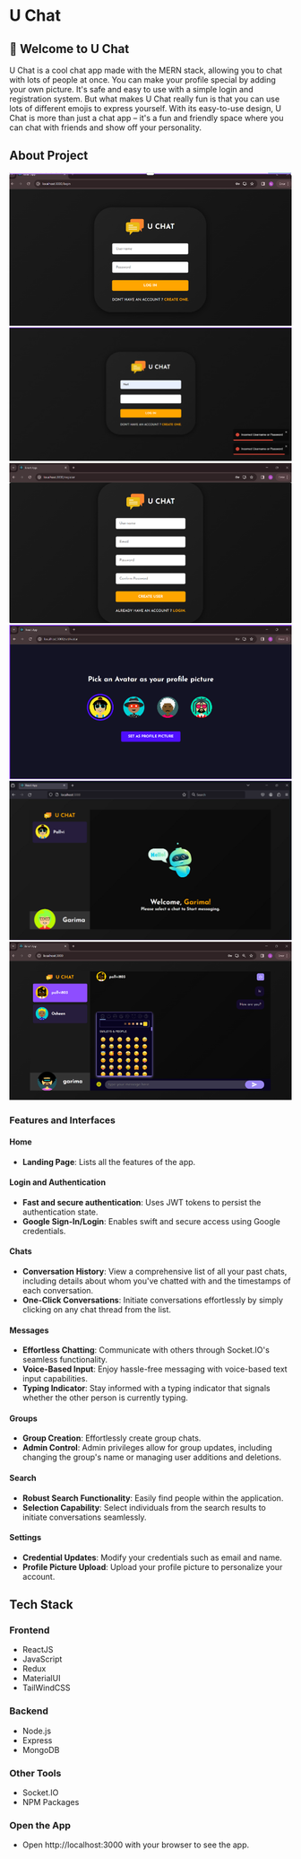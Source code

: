 # U Chat

## 🌟 Welcome to U Chat
U Chat is a cool chat app made with the MERN stack, allowing you to chat with lots of people at once. You can make your profile special by adding your own picture. It's safe and easy to use with a simple login and registration system. But what makes U Chat really fun is that you can use lots of different emojis to express yourself. With its easy-to-use design, U Chat is more than just a chat app – it's a fun and friendly space where you can chat with friends and show off your personality.

## About Project

![U Chat Demo](images/uchat1.png)
![U Chat Demo](images/uchat2.png)
![U Chat Demo](images/uchat3.png)
![U Chat Demo](images/uchat4.png)
![U Chat Demo](images/uchat5.png)
![U Chat Demo](images/uchat6.png)

### Features and Interfaces

#### Home
- **Landing Page**: Lists all the features of the app.

#### Login and Authentication
- **Fast and secure authentication**: Uses JWT tokens to persist the authentication state.
- **Google Sign-In/Login**: Enables swift and secure access using Google credentials.

#### Chats
- **Conversation History**: View a comprehensive list of all your past chats, including details about whom you've chatted with and the timestamps of each conversation.
- **One-Click Conversations**: Initiate conversations effortlessly by simply clicking on any chat thread from the list.

#### Messages
- **Effortless Chatting**: Communicate with others through Socket.IO's seamless functionality.
- **Voice-Based Input**: Enjoy hassle-free messaging with voice-based text input capabilities.
- **Typing Indicator**: Stay informed with a typing indicator that signals whether the other person is currently typing.

#### Groups
- **Group Creation**: Effortlessly create group chats.
- **Admin Control**: Admin privileges allow for group updates, including changing the group's name or managing user additions and deletions.

#### Search
- **Robust Search Functionality**: Easily find people within the application.
- **Selection Capability**: Select individuals from the search results to initiate conversations seamlessly.

#### Settings
- **Credential Updates**: Modify your credentials such as email and name.
- **Profile Picture Upload**: Upload your profile picture to personalize your account.

## Tech Stack

### Frontend
- ReactJS
- JavaScript
- Redux
- MaterialUI
- TailWindCSS

### Backend
- Node.js
- Express
- MongoDB

### Other Tools
- Socket.IO
- NPM Packages

### Open the App
- Open http://localhost:3000 with your browser to see the app.
